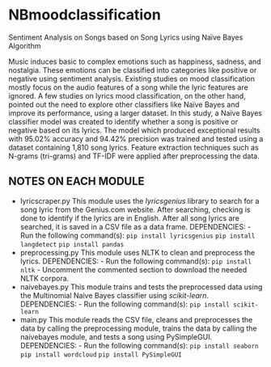 # NBmoodclassification
Sentiment Analysis on Songs based on Song Lyrics using Naïve Bayes Algorithm

Music induces basic to complex emotions such as happiness, sadness, and nostalgia. These emotions can be classified into categories like positive or negative using sentiment analysis. Existing studies on mood classification mostly focus on the audio features of a song while the lyric features are ignored. A few studies on lyrics mood classification, on the other hand, pointed out the need to explore other classifiers like Naïve Bayes and improve its performance, using a larger dataset. In this study, a Naïve Bayes classifier model was created to identify whether a song is positive or negative based on its lyrics. The model which produced exceptional results with 95.02% accuracy and 94.42% precision was trained and tested using a dataset containing 1,810 song lyrics. Feature extraction techniques such as N-grams (tri-grams) and TF-IDF were applied after preprocessing the data.

## NOTES ON EACH MODULE
- lyricscraper.py
    This module uses the _lyricsgenius_ library to search for a song lyric from the Genius.com website. After searching, checking is done to identify if the lyrics are in English. After all song lyrics are searched, it is saved in a CSV file as a data frame.
    DEPENDENCIES:
      -  Run the following command(s):
          `pip install lyricsgenius`
          `pip install langdetect`
          `pip install pandas`
- preprocessing.py
    This module uses NLTK to clean and preprocess the lyrics.
    DEPENDENCIES:
      - Run the following command(s):
          `pip install nltk`
      - Uncomment the commented section to download the needed NLTK corpora.
- naivebayes.py
    This module trains and tests the preprocessed data using the Multinomial Naive Bayes classifier using _scikit-learn_.
    DEPENDENCIES:
      - Run the following command(s):
          `pip install scikit-learn`
- main.py
    This module reads the CSV file, cleans and preprocesses the data by calling the preprocessing module, trains the data by calling the naivebayes module, and tests a song using PySimpleGUI.
    DEPENDENCIES:
      - Run the following command(s):
          `pip install seaborn`
          `pip install wordcloud`
          `pip install PySimpleGUI`
  
